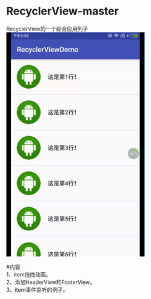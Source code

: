 # RecyclerView-master
RecyclerView的一个综合应用列子</br>
![](https://github.com/MakeWang/RecyclerView-master/blob/master/image/recycler.gif)

#内容</br>
1、item拖拽动画。</br>
2、添加HeaderView和FooterView。</br>
3、item事件监听的例子。


